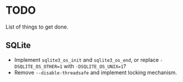 TODO
====

List of things to get done.

SQLite
------

* Implement `sqlite3_os_init` and `sqlite3_os_end`, or replace
  `-DSQLITE_OS_OTHER=1` with `-DSQLITE_OS_UNIX=1`?
* Remove `--disable-threadsafe` and implement locking mechanism.
